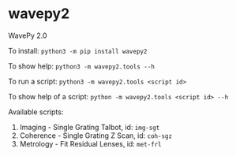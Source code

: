 # wavepy2
WavePy 2.0

To install:               `python3 -m pip install wavepy2`
  
To show help:             `python3 -m wavepy2.tools --h`

To run a script:          `python3 -m wavepy2.tools <script id>`
  
To show help of a script: `python -m wavepy2.tools <script id> --h`
  

Available scripts:
1) Imaging   - Single Grating Talbot, id: `img-sgt`
2) Coherence - Single Grating Z Scan, id: `coh-sgz`
3) Metrology - Fit Residual Lenses,   id: `met-frl`
